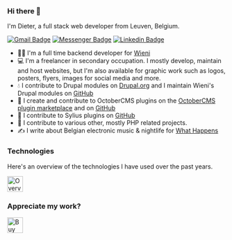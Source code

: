 ### Hi there 👋
I'm Dieter, a full stack web developer from Leuven, Belgium.

[![Gmail Badge](https://img.shields.io/badge/-dieter.holvoet@gmail.com-c14438?style=flat-square&logo=Gmail&logoColor=white&link=mailto:dieter.holvoet@gmail.com)](mailto:dieter.holvoet@gmail.com)
[![Messenger Badge](https://img.shields.io/badge/-dieterholvoet-006AFF?style=flat-square&logo=Messenger&logoColor=white&link=https://m.me/dieterholvoet)](https://m.me/dieterholvoet)
[![Linkedin Badge](https://img.shields.io/badge/-dieterholvoet-blue?style=flat-square&logo=Linkedin&logoColor=white&link=https://www.linkedin.com/in/dieterholvoet/)](https://www.linkedin.com/in/dieterholvoet/)


- 👨‍💻 I'm a full time backend developer for [Wieni](https://www.wieni.be/werken-bij-wieni/wie-wie/dieter-backend-developer)
- 💻 I'm a freelancer in secondary occupation. I mostly develop, maintain and host websites, but I'm also available for graphic work such as logos, posters, flyers, images for social media and more.
- 💧 I contribute to Drupal modules on [Drupal.org](https://www.drupal.org/u/dieterholvoet) and I maintain Wieni's Drupal modules on [GitHub](https://github.com/wieni?q=drupal-module)
- 🍁 I create and contribute to OctoberCMS plugins on the [OctoberCMS plugin marketplace](https://octobercms.com/author/DieterHolvoet) and on [GitHub](https://github.com/DieterHolvoet?tab=repositories&q=octobercms-plugin)
- 🛒 I contribute to Sylius plugins on [GitHub](https://github.com/DieterHolvoet?tab=repositories&q=sylius-plugin)
- 🐘 I contribute to various other, mostly PHP related projects.
- ✍ I write about Belgian electronic music & nightlife for [What Happens](http://whathappens.be)

<!--
**DieterHolvoet/DieterHolvoet** is a ✨ _special_ ✨ repository because its `README.md` (this file) appears on your GitHub profile.

Here are some ideas to get you started:

- 🔭 I’m currently working on ...
- 🌱 I’m currently learning ...
- 👯 I’m looking to collaborate on ...
- 🤔 I’m looking for help with ...
- 💬 Ask me about ...
- 📫 How to reach me: ...
- 😄 Pronouns: ...
- ⚡ Fun fact: ...
-->

### Technologies
Here's an overview of the technologies I have used over the past years.

<a href='https://profile.codersrank.io/user/dieterholvoet' target='_blank'><img style='border:0px;height:36px;' src='https://cr-skills-chart-widget.azurewebsites.net/api/api?username=dieterholvoet&skills=CSS,Dart,Java,JavaScript,Less,PHP,SCSS,Shell&bg=f0f6fc' border='0' alt='Overview of my work experience' /></a>

### Appreciate my work?
<a href='https://ko-fi.com/C0C44KOYC' target='_blank'><img height='36' style='border:0px;height:36px;' src='https://cdn.ko-fi.com/cdn/kofi2.png?v=2' border='0' alt='Buy Me a Coffee at ko-fi.com' /></a>

